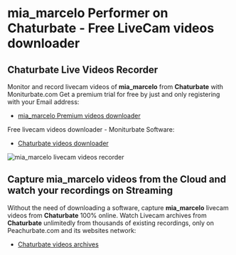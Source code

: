 # mia_marcelo Performer on Chaturbate - Free LiveCam videos downloader

## Chaturbate Live Videos Recorder

Monitor and record livecam videos of **mia_marcelo** from **Chaturbate** with Moniturbate.com
Get a premium trial for free by just and only registering with your Email address:
* [mia_marcelo Premium videos downloader](https://moniturbate.com/request-demo-licence-key.html)

Free livecam videos downloader - Moniturbate Software:
* [Chaturbate videos downloader](https://moniturbate.com/moniturbate-download-software.html)

![mia_marcelo livecam videos recorder](https://peachurnet.com/templates/moniturbate-software.png)


## Capture mia_marcelo videos from the Cloud and watch your recordings on Streaming

Without the need of downloading a software, capture **mia_marcelo** livecam videos from **Chaturbate** 100% online.
Watch Livecam archives from **Chaturbate** unlimitedly from thousands of existing recordings, only on Peachurbate.com and its websites network:
* [Chaturbate videos archives](https://peachurnet.com/)